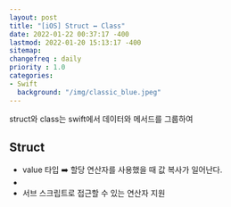 ```yaml
---
layout: post
title: "[iOS] Struct ↔️ Class"
date: 2022-01-22 00:37:17 -400
lastmod: 2022-01-20 15:13:17 -400
sitemap:
changefreq : daily
priority : 1.0
categories:
- Swift
  background: "/img/classic_blue.jpeg"
---
```


struct와 class는 swift에서 데이터와 메서드를 그룹하여 
## Struct
- value 타입 ➡️ 할당 연산자를 사용했을 때 값 복사가 일어난다.
- 
- 서브 스크립트로 접근할 수 있는 연산자 지원
